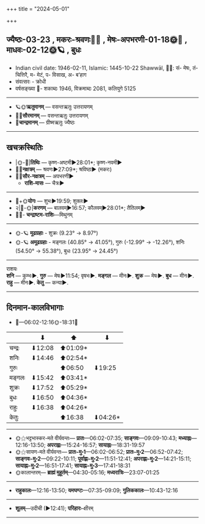 +++
title = "2024-05-01"

+++
## ज्यैष्ठः-03-23  ,  मकरः-श्रवणः🌛🌌  ,  मेषः-अपभरणी-01-18🌞🌌  ,  माधवः-02-12🌞🪐  ,  बुधः
- Indian civil date: 1946-02-11, Islamic: 1445-10-22 Shawwāl, 🌌🌞: सं- मेषः, तं- चित्तिरै, म- मेटं, प- विसाख, अ- ब’हाग
- संवत्सरः - क्रोधी
- वर्षसङ्ख्या 🌛- शकाब्दः 1946, विक्रमाब्दः 2081, कलियुगे 5125
___________________
- 🪐🌞**ऋतुमानम्** — वसन्तऋतुः उत्तरायणम्
- 🌌🌞**सौरमानम्** — वसन्तऋतुः उत्तरायणम्
- 🌛**चान्द्रमानम्** — ग्रीष्मऋतुः ज्यैष्ठः
___________________


## खचक्रस्थितिः
- |🌞-🌛|**तिथिः** — कृष्ण-अष्टमी►28:01*; कृष्ण-नवमी►  
- 🌌🌛**नक्षत्रम्** — श्रवणः►27:09*; श्रविष्ठा► (मकरः)  
- 🌌🌞**सौर-नक्षत्रम्** — अपभरणी►  
  - **राशि-मासः** — चैत्रः► 
___________________
- 🌛+🌞**योगः** — शुभः►19:59; शुक्लः►  
- २|🌛-🌞|**करणम्** — बालवम्►16:57; कौलवम्►28:01*; तैतिलम्►  
- 🌌🌛- **चन्द्राष्टम-राशिः**—मिथुनम्  
___________________
- 🌞-🪐 **मूढग्रहाः** - शुक्रः (9.23° → 8.97°)
- 🌞-🪐 **अमूढग्रहाः** - मङ्गलः (40.85° → 41.05°), गुरुः (-12.99° → -12.26°), शनिः (54.50° → 55.38°), बुधः (23.95° → 24.45°)
___________________
राशयः  
**शनि** — कुम्भः►. **गुरु** — मेषः►11:54; वृषभः►. **मङ्गल** — मीनः►. **शुक्र** — मेषः►. **बुध** — मीनः►. **राहु** — मीनः►. **केतु** — कन्या►. 
___________________


## दिनमान-कालविभागाः
- 🌅—06:02-12:16🌞-18:31🌇  

|      |⬇     |⬆     |⬇     |
|------|-----|-----|------|
|चन्द्रः|⬇12:08 |⬆01:09*|     |
|शनिः   |⬇14:46 |⬆02:54*|     |
|गुरुः  |     |⬆06:50 |⬇19:25 |
|मङ्गलः |⬇15:42 |⬆03:41*|     |
|शुक्रः |⬇17:52 |⬆05:29*|     |
|बुधः   |⬇16:50 |⬆04:36*|     |
|राहुः  |⬇16:38 |⬆04:26*|     |
|केतुः  |     |⬆16:38 |⬇04:26*|
___________________
- 🌞⚝भट्टभास्कर-मते वीर्यवन्तः— **प्रातः**—06:02-07:35; **साङ्गवः**—09:09-10:43; **मध्याह्नः**—12:16-13:50; **अपराह्णः**—15:24-16:57; **सायाह्नः**—18:31-19:57  
- 🌞⚝सायण-मते वीर्यवन्तः— **प्रातः-मु॰1**—06:02-06:52; **प्रातः-मु॰2**—06:52-07:42; **साङ्गवः-मु॰2**—09:22-10:11; **पूर्वाह्णः-मु॰2**—11:51-12:41; **अपराह्णः-मु॰2**—14:21-15:11; **सायाह्नः-मु॰2**—16:51-17:41; **सायाह्नः-मु॰3**—17:41-18:31  
- 🌞कालान्तरम्— **ब्राह्मं मुहूर्तम्**—04:30-05:16; **मध्यरात्रिः**—23:07-01:25  
___________________
- **राहुकालः**—12:16-13:50; **यमघण्टः**—07:35-09:09; **गुलिककालः**—10:43-12:16  
___________________
- **शूलम्**—उदीची (►12:41); **परिहारः**–क्षीरम्  
___________________
